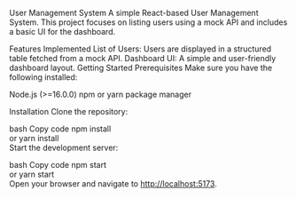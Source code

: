 User Management System
A simple React-based User Management System. This project focuses on listing users using a mock API and includes a basic UI for the dashboard.

Features Implemented
List of Users:
Users are displayed in a structured table fetched from a mock API.
Dashboard UI:
A simple and user-friendly dashboard layout.
Getting Started
Prerequisites
Make sure you have the following installed:

Node.js (>=16.0.0)
npm or yarn package manager

Installation
Clone the repository:

bash
Copy code
npm install  
 or
yarn install  
Start the development server:

bash
Copy code
npm start  
 or
yarn start  
Open your browser and navigate to [http://localhost:5173](http://localhost:5173).
